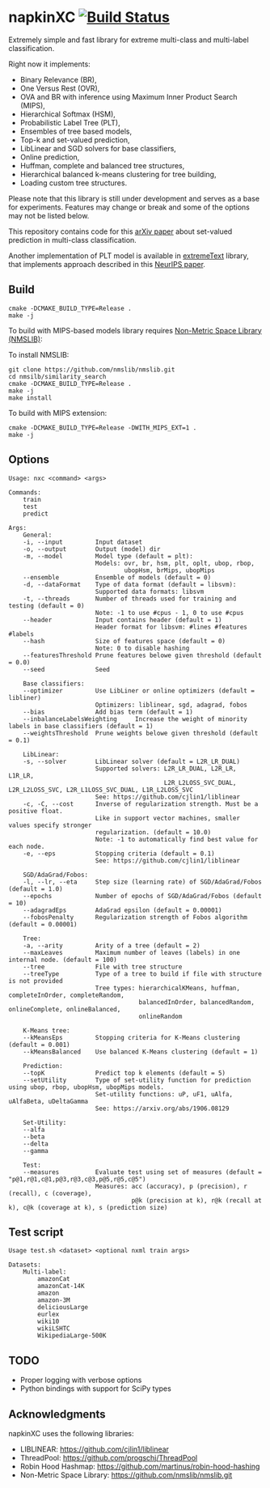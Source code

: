 # napkinXC [![Build Status](https://travis-ci.org/mwydmuch/napkinXC.svg?branch=master)](https://travis-ci.org/mwydmuch/napkinXC)

Extremely simple and fast library for extreme multi-class and multi-label classification.

Right now it implements:
- Binary Relevance (BR),
- One Versus Rest (OVR),
- OVA and BR with inference using Maximum Inner Product Search (MIPS),
- Hierarchical Softmax (HSM),
- Probabilistic Label Tree (PLT),
- Ensembles of tree based models,
- Top-k and set-valued prediction,
- LibLinear and SGD solvers for base classifiers,
- Online prediction,
- Huffman, complete and balanced tree structures,
- Hierarchical balanced k-means clustering for tree building,
- Loading custom tree structures.

Please note that this library is still under development and serves as a base for experiments.
Features may change or break and some of the options may not be listed below.

This repository contains code for this [arXiv paper](https://arxiv.org/abs/1906.08129) about set-valued prediction in multi-class classification.

Another implementation of PLT model is available in [extremeText](https://github.com/mwydmuch/extremeText) library, that implements approach described in this [NeurIPS paper](http://papers.nips.cc/paper/7872-a-no-regret-generalization-of-hierarchical-softmax-to-extreme-multi-label-classification).

## Build
```
cmake -DCMAKE_BUILD_TYPE=Release .
make -j
```

To build with MIPS-based models library requires [Non-Metric Space Library (NMSLIB)](https://github.com/nmslib/nmslib.git):

To install NMSLIB:
```
git clone https://github.com/nmslib/nmslib.git
cd nmsilb/similarity_search
cmake -DCMAKE_BUILD_TYPE=Release .
make -j
make install
```

To build with MIPS extension:
```
cmake -DCMAKE_BUILD_TYPE=Release -DWITH_MIPS_EXT=1 .
make -j
```

## Options

```
Usage: nxc <command> <args>

Commands:
    train
    test
    predict

Args:
    General:
    -i, --input         Input dataset
    -o, --output        Output (model) dir
    -m, --model         Model type (default = plt):
                        Models: ovr, br, hsm, plt, oplt, ubop, rbop,
                                ubopHsm, brMips, ubopMips
    --ensemble          Ensemble of models (default = 0)
    -d, --dataFormat    Type of data format (default = libsvm):
                        Supported data formats: libsvm
    -t, --threads       Number of threads used for training and testing (default = 0)
                        Note: -1 to use #cpus - 1, 0 to use #cpus
    --header            Input contains header (default = 1)
                        Header format for libsvm: #lines #features #labels
    --hash              Size of features space (default = 0)
                        Note: 0 to disable hashing
    --featuresThreshold Prune features belowe given threshold (default = 0.0)
    --seed              Seed

    Base classifiers:
    --optimizer         Use LibLiner or online optimizers (default = libliner)
                        Optimizers: liblinear, sgd, adagrad, fobos
    --bias              Add bias term (default = 1)
    --inbalanceLabelsWeighting     Increase the weight of minority labels in base classifiers (default = 1)
    --weightsThreshold  Prune weights belowe given threshold (default = 0.1)

    LibLinear:
    -s, --solver        LibLinear solver (default = L2R_LR_DUAL)
                        Supported solvers: L2R_LR_DUAL, L2R_LR, L1R_LR,
                                           L2R_L2LOSS_SVC_DUAL, L2R_L2LOSS_SVC, L2R_L1LOSS_SVC_DUAL, L1R_L2LOSS_SVC
                        See: https://github.com/cjlin1/liblinear
    -c, -C, --cost      Inverse of regularization strength. Must be a positive float.
                        Like in support vector machines, smaller values specify stronger
                        regularization. (default = 10.0)
                        Note: -1 to automatically find best value for each node.
    -e, --eps           Stopping criteria (default = 0.1)
                        See: https://github.com/cjlin1/liblinear

    SGD/AdaGrad/Fobos:
    -l, --lr, --eta     Step size (learning rate) of SGD/AdaGrad/Fobos (default = 1.0)
    --epochs            Number of epochs of SGD/AdaGrad/Fobos (default = 10)
    --adagradEps        AdaGrad epsilon (default = 0.00001)
    --fobosPenalty      Regularization strength of Fobos algorithm (default = 0.00001)

    Tree:
    -a, --arity         Arity of a tree (default = 2)
    --maxLeaves         Maximum number of leaves (labels) in one internal node. (default = 100)
    --tree              File with tree structure
    --treeType          Type of a tree to build if file with structure is not provided
                        Tree types: hierarchicalKMeans, huffman, completeInOrder, completeRandom,
                                    balancedInOrder, balancedRandom, onlineComplete, onlineBalanced,
                                    onlineRandom

    K-Means tree:
    --kMeansEps         Stopping criteria for K-Means clustering (default = 0.001)
    --kMeansBalanced    Use balanced K-Means clustering (default = 1)

    Prediction:
    --topK              Predict top k elements (default = 5)
    --setUtility        Type of set-utility function for prediction using ubop, rbop, ubopHsm, ubopMips models.
                        Set-utility functions: uP, uF1, uAlfa, uAlfaBeta, uDeltaGamma
                        See: https://arxiv.org/abs/1906.08129

    Set-Utility:
    --alfa
    --beta
    --delta
    --gamma

    Test:
    --measures          Evaluate test using set of measures (default = "p@1,r@1,c@1,p@3,r@3,c@3,p@5,r@5,c@5")
                        Measures: acc (accuracy), p (precision), r (recall), c (coverage),
                                  p@k (precision at k), r@k (recall at k), c@k (coverage at k), s (prediction size)
```

## Test script
```
Usage test.sh <dataset> <optional nxml train args>

Datasets:
    Multi-label:
        amazonCat
        amazonCat-14K
        amazon
        amazon-3M
        deliciousLarge
        eurlex
        wiki10
        wikiLSHTC
        WikipediaLarge-500K
```

## TODO
- Proper logging with verbose options
- Python bindings with support for SciPy types

## Acknowledgments
napkinXC uses the following libraries:

- LIBLINEAR: https://github.com/cjlin1/liblinear
- ThreadPool: https://github.com/progschj/ThreadPool
- Robin Hood Hashmap: https://github.com/martinus/robin-hood-hashing
- Non-Metric Space Library: https://github.com/nmslib/nmslib.git

